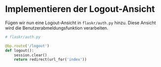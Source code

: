 # Implementieren der Logout-Ansicht

Fügen wir nun eine Logout-Ansicht in `flaskr/auth.py` hinzu. Diese Ansicht wird die Benutzerabmeldungsfunktion verarbeiten.

```python
# flaskr/auth.py

@bp.route('/logout')
def logout():
    session.clear()
    return redirect(url_for('index'))
```
